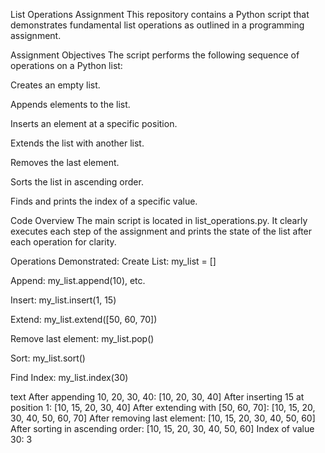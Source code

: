 List Operations Assignment
This repository contains a Python script that demonstrates fundamental list operations as outlined in a programming assignment.

Assignment Objectives
The script performs the following sequence of operations on a Python list:

Creates an empty list.

Appends elements to the list.

Inserts an element at a specific position.

Extends the list with another list.

Removes the last element.

Sorts the list in ascending order.

Finds and prints the index of a specific value.

Code Overview
The main script is located in list_operations.py. It clearly executes each step of the assignment and prints the state of the list after each operation for clarity.

Operations Demonstrated:
Create List: my_list = []

Append: my_list.append(10), etc.

Insert: my_list.insert(1, 15)

Extend: my_list.extend([50, 60, 70])

Remove last element: my_list.pop()

Sort: my_list.sort()

Find Index: my_list.index(30)

text
After appending 10, 20, 30, 40: [10, 20, 30, 40]
After inserting 15 at position 1: [10, 15, 20, 30, 40]
After extending with [50, 60, 70]: [10, 15, 20, 30, 40, 50, 60, 70]
After removing last element: [10, 15, 20, 30, 40, 50, 60]
After sorting in ascending order: [10, 15, 20, 30, 40, 50, 60]
Index of value 30: 3
